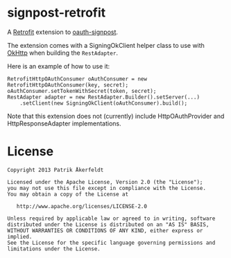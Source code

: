 signpost-retrofit
========

A [Retrofit][1] extension to [oauth-signpost][2].

The extension comes with a SigningOkClient helper class to use with [OkHttp][3] when building the `RestAdapter`.

Here is an example of how to use it:

    RetrofitHttpOAuthConsumer oAuthConsumer = new RetrofitHttpOAuthConsumer(key, secret);
    oAuthConsumer.setTokenWithSecret(token, secret);
    RestAdapter adapter = new RestAdapter.Builder().setServer(...)
        .setClient(new SigningOkClient(oAuthConsumer).build();

Note that this extension does not (currently) include HttpOAuthProvider and HttpResponseAdapter implementations.

License
=======

    Copyright 2013 Patrik Åkerfeldt

    Licensed under the Apache License, Version 2.0 (the "License");
    you may not use this file except in compliance with the License.
    You may obtain a copy of the License at

       http://www.apache.org/licenses/LICENSE-2.0

    Unless required by applicable law or agreed to in writing, software
    distributed under the License is distributed on an "AS IS" BASIS,
    WITHOUT WARRANTIES OR CONDITIONS OF ANY KIND, either express or implied.
    See the License for the specific language governing permissions and
    limitations under the License.


 [1]: https://github.com/square/retrofit
 [2]: https://github.com/mttkay/signpost
 [3]: https://github.com/square/okhttp
